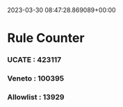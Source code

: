 2023-03-30 08:47:28.869089+00:00
# Rule Counter 
 ### UCATE : 423117

 ### Veneto : 100395

 ### Allowlist : 13929